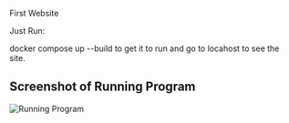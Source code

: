First Website

Just Run:

docker compose up --build to get it to run and go to locahost to see the site.

## Screenshot of Running Program

![Running Program](screenshots/Hamid_Website)
